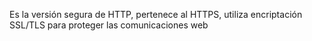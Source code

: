 
Es la versión segura de HTTP, pertenece al HTTPS, utiliza encriptación SSL/TLS para proteger las comunicaciones web